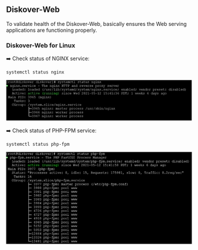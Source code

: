 ## Diskover-Web

To validate health of the Diskover-Web, basically ensures the Web serving applications are functioning properly.

### Diskover-Web for Linux

➡️ Check status of NGINX service:
```
systemctl status nginx
```

![Image: Health Check Diskover-Web for Linux](images/image_health_check_linux_diskover_web.png)

➡️ Check status of PHP-FPM service:
```
systemctl status php-fpm
```
![Image: Health Check Diskover-Web for Linux](images/image_aws_customer_deployment_diskover_web_check_status_php_fpm.png)
